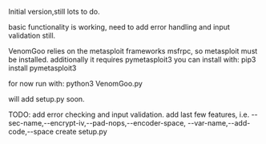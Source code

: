 Initial version,still lots to do.


basic functionality is working, need to add error handling and input validation still.

VenomGoo relies on the metasploit frameworks msfrpc, so metasploit must be installed.
additionally it requires pymetasploit3 you can install with:
pip3 install pymetasploit3

for now run with:
python3 VenomGoo.py

will add setup.py soon.


TODO:
add error checking and input validation.
add last few features, i.e.  --sec-name,--encrypt-iv,--pad-nops,--encoder-space, --var-name,--add-code,--space
create setup.py

